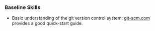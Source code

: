 ### Baseline Skills

  * Basic understanding of the git version control system; [git-scm.com](http://git-scm.com/) provides a good quick-start guide.
